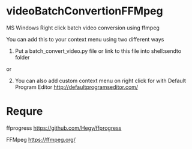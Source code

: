 # videoBatchConvertionFFMpeg
MS Windows Right click batch video conversion using ffmpeg

You can add this to your context menu using two different ways
1) Put a batch_convert_video.py file or link to this file into shell:sendto folder

or

2) You can also add custom context menu on right click for with Default Program Editor http://defaultprogramseditor.com/

# Requre 
ffprogress https://github.com/Hegy/ffprogress

FFMpeg https://ffmpeg.org/
